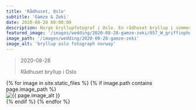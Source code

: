 ```yaml
---
title: 'Rådhuset, Oslo'
subtitle: 'Gamze & Zeki'
date: 2020-08-28 00:00:00
description: Norge bryllupfotograf i Oslo. En rådhuset bryllup i sommer. 
featured_image: '/images/wedding/2020-08-28-gamze-zeki/057_W_griffinphotography_oslo_norway_bryllup_wedding_rådhuset_20200828.jpg'
image_path: '/images/wedding/2020-08-28-gamze-zeki'
image_alt: 'bryllup oslo fotograph norway'
---
```


> 2020-08-28
> 
> Rådhuset bryllup i Oslo
<!-- DO NOT EDIT BELOW -->
<div class="image-wrap" >
{% for image in site.static_files %}
    {% if image.path contains page.image_path %}
        <div class="image-wrap" >
        <img src="{{ site.baseurl }}{{ image.path }}" alt="{{ page.image_alt }}" />
        </div>
    {% endif %}
{% endfor %}
